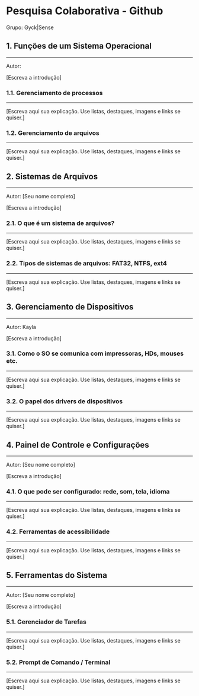 # Pesquisa Colaborativa - Github

Grupo: Gyck|Sense

## 1. Funções de um Sistema Operacional
---

Autor: 

[Escreva a introdução]

### 1.1. Gerenciamento de processos
---

[Escreva aqui sua explicação. Use listas, destaques, imagens e links se quiser.]

### 1.2. Gerenciamento de arquivos
---

[Escreva aqui sua explicação. Use listas, destaques, imagens e links se quiser.]


## 2. Sistemas de Arquivos
---

Autor: [Seu nome completo]

[Escreva a introdução]

### 2.1. O que é um sistema de arquivos?
---

[Escreva aqui sua explicação. Use listas, destaques, imagens e links se quiser.]

### 2.2. Tipos de sistemas de arquivos: FAT32, NTFS, ext4
---

[Escreva aqui sua explicação. Use listas, destaques, imagens e links se quiser.]


## 3. Gerenciamento de Dispositivos
---

Autor: Kayla

[Escreva a introdução]

### 3.1. Como o SO se comunica com impressoras, HDs, mouses etc.
---

[Escreva aqui sua explicação. Use listas, destaques, imagens e links se quiser.]

### 3.2. O papel dos drivers de dispositivos
---

[Escreva aqui sua explicação. Use listas, destaques, imagens e links se quiser.]


## 4. Painel de Controle e Configurações
---

Autor: [Seu nome completo]

[Escreva a introdução]

### 4.1. O que pode ser configurado: rede, som, tela, idioma
---

[Escreva aqui sua explicação. Use listas, destaques, imagens e links se quiser.]

### 4.2. Ferramentas de acessibilidade
---

[Escreva aqui sua explicação. Use listas, destaques, imagens e links se quiser.]


## 5. Ferramentas do Sistema
---

Autor: [Seu nome completo]

[Escreva a introdução]

### 5.1. Gerenciador de Tarefas
---

[Escreva aqui sua explicação. Use listas, destaques, imagens e links se quiser.]

### 5.2. Prompt de Comando / Terminal
---

[Escreva aqui sua explicação. Use listas, destaques, imagens e links se quiser.]

